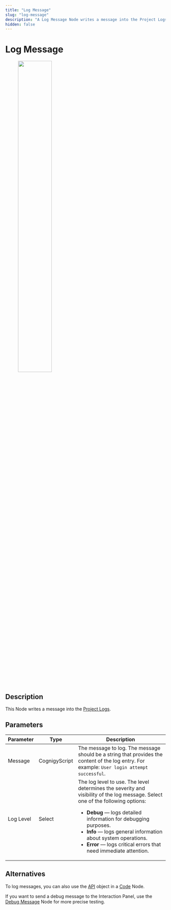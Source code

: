 ```yaml
---
title: "Log Message" 
slug: "log-message" 
description: "A Log Message Node writes a message into the Project Logs."
hidden: false 
---
```


# Log Message

<figure>
  <img class="image-center" src="../../../../../_assets/ai/build/node-reference/other/log-message.png" width="50%" />
</figure>

## Description

This Node writes a message into the [Project Logs](../../../test/logs.md).

## Parameters

| Parameter | Type          | Description                                                                                                                                                                                                                                                                                                                                                 |
|-----------|---------------|-------------------------------------------------------------------------------------------------------------------------------------------------------------------------------------------------------------------------------------------------------------------------------------------------------------------------------------------------------------|
| Message   | CognigyScript | The message to log. The message should be a string that provides the content of the log entry. For example: `User login attempt successful`.                                                                                                                                                                                                                |
| Log Level | Select        | The log level to use. The level determines the severity and visibility of the log message. Select one of the following options:<ul><li>**Debug** — logs detailed information for debugging purposes.</li><li>**Info** — logs general information about system operations.</li><li>**Error** — logs critical errors that need immediate attention.</li></ul> |

## Alternatives

To log messages, you can also use the [API](../basic/code/actions.md) object in a [Code](../basic/code/overview.md) Node.

If you want to send a debug message to the Interaction Panel, use the [Debug Message](../basic/debug-message.md) Node for more precise testing.